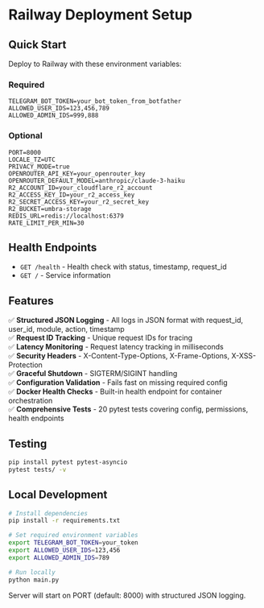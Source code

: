 # Railway Deployment Setup

## Quick Start

Deploy to Railway with these environment variables:

### Required
```
TELEGRAM_BOT_TOKEN=your_bot_token_from_botfather
ALLOWED_USER_IDS=123,456,789
ALLOWED_ADMIN_IDS=999,888
```

### Optional  
```
PORT=8000
LOCALE_TZ=UTC
PRIVACY_MODE=true
OPENROUTER_API_KEY=your_openrouter_key
OPENROUTER_DEFAULT_MODEL=anthropic/claude-3-haiku
R2_ACCOUNT_ID=your_cloudflare_r2_account
R2_ACCESS_KEY_ID=your_r2_access_key
R2_SECRET_ACCESS_KEY=your_r2_secret_key
R2_BUCKET=umbra-storage
REDIS_URL=redis://localhost:6379
RATE_LIMIT_PER_MIN=30
```

## Health Endpoints

- `GET /health` - Health check with status, timestamp, request_id
- `GET /` - Service information

## Features

✅ **Structured JSON Logging** - All logs in JSON format with request_id, user_id, module, action, timestamp  
✅ **Request ID Tracking** - Unique request IDs for tracing  
✅ **Latency Monitoring** - Request latency tracking in milliseconds  
✅ **Security Headers** - X-Content-Type-Options, X-Frame-Options, X-XSS-Protection  
✅ **Graceful Shutdown** - SIGTERM/SIGINT handling  
✅ **Configuration Validation** - Fails fast on missing required config  
✅ **Docker Health Checks** - Built-in health endpoint for container orchestration  
✅ **Comprehensive Tests** - 20 pytest tests covering config, permissions, health endpoints  

## Testing

```bash
pip install pytest pytest-asyncio
pytest tests/ -v
```

## Local Development

```bash
# Install dependencies
pip install -r requirements.txt

# Set required environment variables
export TELEGRAM_BOT_TOKEN=your_token
export ALLOWED_USER_IDS=123,456
export ALLOWED_ADMIN_IDS=789

# Run locally
python main.py
```

Server will start on PORT (default: 8000) with structured JSON logging.